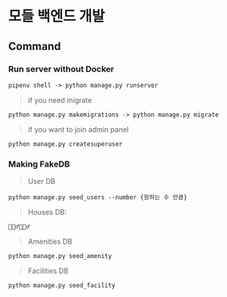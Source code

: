 # 모들 백엔드 개발

## Command

### Run server without Docker

    pipenv shell -> python manage.py runserver

> if you need migrate

    python manage.py makemigrations -> python manage.py migrate

> if you want to join admin panel

    python manage.py createsuperuser

### Making FakeDB

> User DB

    python manage.py seed_users --number {원하는 수 만큼}

> Houses DB:

    🙅🏻‍♂️🤦🏻‍♂️

> Amenities DB

    python manage.py seed_amenity

> Facilities DB

    python manage.py seed_facility
